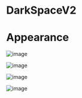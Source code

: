 # DarkSpaceV2

# Appearance

![image](https://github.com/0leksandrBondar/DarkSpaceV2/assets/104301715/42e83084-bace-4f33-ad6c-8aaf27def979)

![image](https://github.com/0leksandrBondar/DarkSpaceV2/assets/104301715/1e9e38fa-a7f2-48ef-ae93-dc9becd8db8c)

![image](https://github.com/0leksandrBondar/DarkSpaceV2/assets/104301715/30a15491-593a-41c7-a968-2fb52c78f581)

![image](https://github.com/0leksandrBondar/DarkSpaceV2/assets/104301715/5de95551-93ce-4bdb-bd67-82ffc4eb685f)



